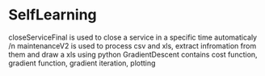 # SelfLearning
closeServiceFinal is used to close a service in a specific time automaticaly /n
maintenanceV2 is used to process csv and xls, extract infromation from them and draw a xls using python
GradientDescent contains cost function, gradient function, gradient iteration, plotting
